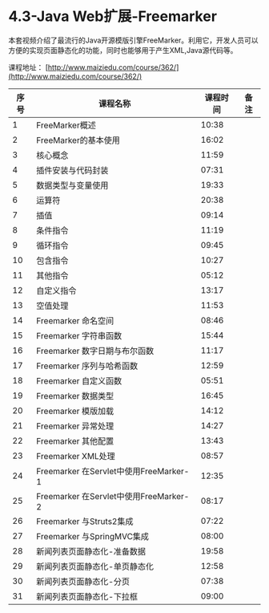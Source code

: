 # 4.3-Java Web扩展-Freemarker

本套视频介绍了最流行的Java开源模版引擎FreeMarker。利用它，开发人员可以方便的实现页面静态化的功能，同时也能够用于产生XML,Java源代码等。

课程地址：  [http://www.maiziedu.com/course/362/](http://www.maiziedu.com/course/362/)

| 序号 | 课程名称 | 课程时间 | 备注 |
| --- | --- | --- | --- |
| 1 | FreeMarker概述 | 10:38 |  |
| 2 | FreeMarker的基本使用 | 16:02 |  |
| 3 | 核心概念 | 11:59 |  |
| 4 | 插件安装与代码封装 | 07:31 |  |
| 5 | 数据类型与变量使用 | 19:33 |  |
| 6 | 运算符 | 20:38 |  |
| 7 | 插值 | 09:14 |  |
| 8 | 条件指令 | 11:19 |  |
| 9 | 循环指令 | 09:45 |  |
| 10 | 包含指令 | 10:27 |  |
| 11 | 其他指令 | 05:12 |  |
| 12 | 自定义指令 | 13:17 |  |
| 13 | 空值处理 | 11:53 |  |
| 14 | Freemarker 命名空间 | 08:46 |  |
| 15 | Freemarker 字符串函数 | 15:44 |  |
| 16 | Freemarker 数字日期与布尔函数 | 11:17 |  |
| 17 | Freemarker 序列与哈希函数 | 12:59 |  |
| 18 | Freemarker 自定义函数 | 05:51 |  |
| 19 | Freemarker 数据类型 | 16:45 |  |
| 20 | Freemarker 模版加载 | 14:12 |  |
| 21 | Freemarker 异常处理 | 14:27 |  |
| 22 | Freemarker 其他配置 | 13:43 |  |
| 23 | Freemarker XML处理 | 08:57 |  |
| 24 | Freemarker 在Servlet中使用FreeMarker-1 | 12:35 |  |
| 25 | Freemarker 在Servlet中使用FreeMarker-2 | 08:17 |  |
| 26 | Freemarker 与Struts2集成 | 07:22 |  |
| 27 | Freemarker 与SpringMVC集成 | 08:00 |  |
| 28 | 新闻列表页面静态化-准备数据 | 19:58 |  |
| 29 | 新闻列表页面静态化-单页静态化 | 12:58 |  |
| 30 | 新闻列表页面静态化-分页 | 07:38 |  |
| 31 | 新闻列表页面静态化-下拉框 | 09:00 |  |



